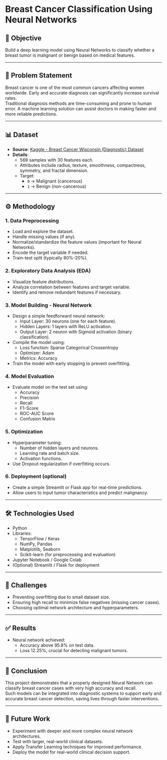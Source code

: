 <h1>Breast Cancer Classification Using Neural Networks</h1>

<h2>📌 Objective</h2>
<p>Build a deep learning model using Neural Networks to classify whether a breast tumor is malignant or benign based on medical features.</p>

<hr>

<h2>🛑 Problem Statement</h2>
<p>Breast cancer is one of the most common cancers affecting women worldwide. Early and accurate diagnosis can significantly increase survival rates.<br>
Traditional diagnosis methods are time-consuming and prone to human error. A machine learning solution can assist doctors in making faster and more reliable predictions.</p>

<hr>

<h2>📊 Dataset</h2>
<ul>
  <li><b>Source</b>: <a href="https://www.kaggle.com/datasets/uciml/breast-cancer-wisconsin-data" target="_blank">Kaggle - Breast Cancer Wisconsin (Diagnostic) Dataset</a></li>
  <li><b>Details</b>:
    <ul>
      <li>569 samples with 30 features each.</li>
      <li>Attributes include radius, texture, smoothness, compactness, symmetry, and fractal dimension.</li>
      <li>Target:
        <ul>
          <li><code>0</code> → Malignant (cancerous)</li>
          <li><code>1</code> → Benign (non-cancerous)</li>
        </ul>
      </li>
    </ul>
  </li>
</ul>

<hr>

<h2>⚙️ Methodology</h2>

<h3>1. Data Preprocessing</h3>
<ul>
  <li>Load and explore the dataset.</li>
  <li>Handle missing values (if any).</li>
  <li>Normalize/standardize the feature values (important for Neural Networks).</li>
  <li>Encode the target variable if needed.</li>
  <li>Train-test split (typically 80%-20%).</li>
</ul>

<h3>2. Exploratory Data Analysis (EDA)</h3>
<ul>
  <li>Visualize feature distributions.</li>
  <li>Analyze correlation between features and target variable.</li>
  <li>Identify and remove redundant features if necessary.</li>
</ul>

<h3>3. Model Building - Neural Network</h3>
<ul>
  <li>Design a simple feedforward neural network:
    <ul>
      <li>Input Layer: 30 neurons (one for each feature).</li>
      <li>Hidden Layers: 1 layers with ReLU activation.</li>
      <li>Output Layer: 2 neuron with Sigmoid activation (binary classification).</li>
    </ul>
  </li>
  <li>Compile the model using:
    <ul>
      <li>Loss function: Sparse Categorical Crossentropy</li>
      <li>Optimizer: Adam</li>
      <li>Metrics: Accuracy </li>
    </ul>
  </li>
  <li>Train the model with early stopping to prevent overfitting.</li>
</ul>

<h3>4. Model Evaluation</h3>
<ul>
  <li>Evaluate model on the test set using:
    <ul>
      <li>Accuracy</li>
      <li>Precision</li>
      <li>Recall</li>
      <li>F1-Score</li>
      <li>ROC-AUC Score</li>
      <li>Confusion Matrix</li>
    </ul>
  </li>
</ul>

<h3>5. Optimization</h3>
<ul>
  <li>Hyperparameter tuning:
    <ul>
      <li>Number of hidden layers and neurons.</li>
      <li>Learning rate and batch size.</li>
      <li>Activation functions.</li>
    </ul>
  </li>
  <li>Use Dropout regularization if overfitting occurs.</li>
</ul>

<h3>6. Deployment (optional)</h3>
<ul>
  <li>Create a simple Streamlit or Flask app for real-time predictions.</li>
  <li>Allow users to input tumor characteristics and predict malignancy.</li>
</ul>

<hr>

<h2>🛠️ Technologies Used</h2>
<ul>
  <li>Python</li>
  <li>Libraries:
    <ul>
      <li>TensorFlow / Keras</li>
      <li>NumPy, Pandas</li>
      <li>Matplotlib, Seaborn</li>
      <li>Scikit-learn (for preprocessing and evaluation)</li>
    </ul>
  </li>
  <li>Jupyter Notebook / Google Colab</li>
  <li>(Optional) Streamlit / Flask for deployment</li>
</ul>

<hr>

<h2>🚧 Challenges</h2>
<ul>
  <li>Preventing overfitting due to small dataset size.</li>
  <li>Ensuring high recall to minimize false negatives (missing cancer cases).</li>
  <li>Choosing optimal network architecture and hyperparameters.</li>
</ul>

<hr>

<h2>✅ Results</h2>
<ul>
  <li>Neural network achieved:
    <ul>
      <li>Accuracy above 95.8% on test data.</li>
      <li>Loss 12.25%, crucial for detecting malignant tumors.</li>
    </ul>
  </li>
</ul>

<hr>

<h2>📝 Conclusion</h2>
<p>This project demonstrates that a properly designed Neural Network can classify breast cancer cases with very high accuracy and recall.<br>
Such models can be integrated into diagnostic systems to support early and accurate breast cancer detection, saving lives through faster interventions.</p>

<hr>

<h2>🔮 Future Work</h2>
<ul>
  <li>Experiment with deeper and more complex neural network architectures.</li>
  <li>Test with larger, real-world clinical datasets.</li>
  <li>Apply Transfer Learning techniques for improved performance.</li>
  <li>Deploy the model for real-world clinical decision support.</li>
</ul>
